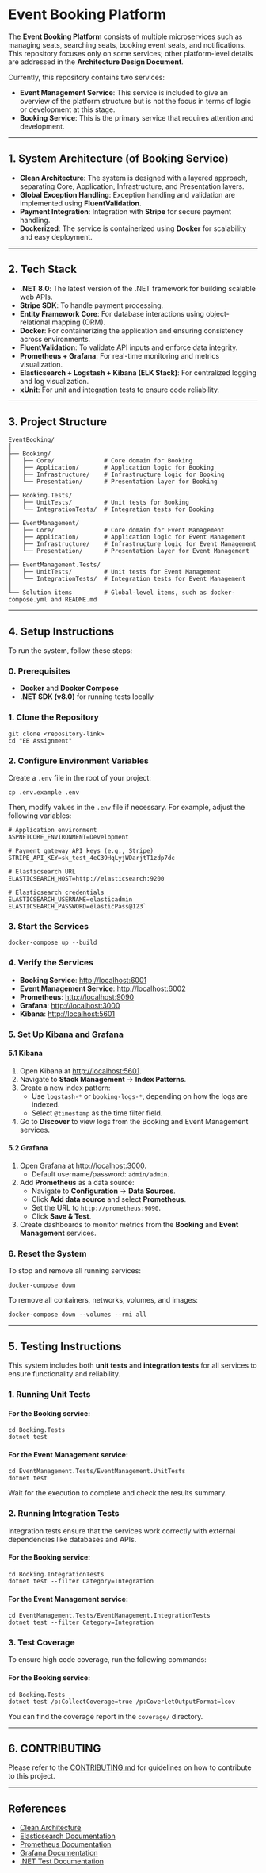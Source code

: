 
# **Event Booking Platform**

The **Event Booking Platform** consists of multiple microservices such as managing seats, searching seats, booking event seats, and notifications. This repository focuses only on some services; other platform-level details are addressed in the **Architecture Design Document**.

Currently, this repository contains two services:

-   **Event Management Service**: This service is included to give an overview of the platform structure but is not the focus in terms of logic or development at this stage.
-   **Booking Service**: This is the primary service that requires attention and development.

----------

## 1. System Architecture (of Booking Service)

-   **Clean Architecture**: The system is designed with a layered approach, separating Core, Application, Infrastructure, and Presentation layers.
-   **Global Exception Handling**: Exception handling and validation are implemented using **FluentValidation**.
-   **Payment Integration**: Integration with **Stripe** for secure payment handling.
-   **Dockerized**: The service is containerized using **Docker** for scalability and easy deployment.

----------

## 2. Tech Stack

-   **.NET 8.0**: The latest version of the .NET framework for building scalable web APIs.
-   **Stripe SDK**: To handle payment processing.
-   **Entity Framework Core**: For database interactions using object-relational mapping (ORM).
-   **Docker**: For containerizing the application and ensuring consistency across environments.
-   **FluentValidation**: To validate API inputs and enforce data integrity.
-   **Prometheus + Grafana**: For real-time monitoring and metrics visualization.
-   **Elasticsearch + Logstash + Kibana (ELK Stack)**: For centralized logging and log visualization.
-   **xUnit**: For unit and integration tests to ensure code reliability.

----------

## 3. Project Structure

```
EventBooking/
│
├── Booking/
│   ├── Core/              # Core domain for Booking
│   ├── Application/       # Application logic for Booking
│   ├── Infrastructure/    # Infrastructure logic for Booking
│   └── Presentation/      # Presentation layer for Booking
│ 
├── Booking.Tests/
│   ├── UnitTests/         # Unit tests for Booking
│   └── IntegrationTests/  # Integration tests for Booking
│   
├── EventManagement/
│   ├── Core/              # Core domain for Event Management
│   ├── Application/       # Application logic for Event Management
│   ├── Infrastructure/    # Infrastructure logic for Event Management
│   └── Presentation/      # Presentation layer for Event Management
│ 
├── EventManagement.Tests/
│   ├── UnitTests/         # Unit tests for Event Management
│   └── IntegrationTests/  # Integration tests for Event Management
│
└── Solution items         # Global-level items, such as docker-compose.yml and README.md
```
----------

## 4. Setup Instructions

To run the system, follow these steps:

### 0. Prerequisites

-   **Docker** and **Docker Compose**
-   **.NET SDK (v8.0)** for running tests locally

### 1. Clone the Repository

```
git clone <repository-link>
cd "EB Assignment"
```

### 2. Configure Environment Variables

Create a `.env` file in the root of your project:

```
cp .env.example .env
``` 

Then, modify values in the `.env` file if necessary. For example, adjust the following variables:

```
# Application environment
ASPNETCORE_ENVIRONMENT=Development

# Payment gateway API keys (e.g., Stripe)
STRIPE_API_KEY=sk_test_4eC39HqLyjWDarjtT1zdp7dc

# Elasticsearch URL
ELASTICSEARCH_HOST=http://elasticsearch:9200

# Elasticsearch credentials
ELASTICSEARCH_USERNAME=elasticadmin
ELASTICSEARCH_PASSWORD=elasticPass@123` 
```
### 3. Start the Services

```
docker-compose up --build
```

### 4. Verify the Services

-   **Booking Service**: [http://localhost:6001](http://localhost:6001)
-   **Event Management Service**: [http://localhost:6002](http://localhost:6002)
-   **Prometheus**: [http://localhost:9090](http://localhost:9090)
-   **Grafana**: [http://localhost:3000](http://localhost:3000)
-   **Kibana**: [http://localhost:5601](http://localhost:5601)

### 5. Set Up Kibana and Grafana

#### 5.1 Kibana

1.  Open Kibana at [http://localhost:5601](http://localhost:5601).
2.  Navigate to **Stack Management** → **Index Patterns**.
3.  Create a new index pattern:
    -   Use `logstash-*` or `booking-logs-*`, depending on how the logs are indexed.
    -   Select `@timestamp` as the time filter field.
4.  Go to **Discover** to view logs from the Booking and Event Management services.

#### 5.2 Grafana

1.  Open Grafana at [http://localhost:3000](http://localhost:3000).
    -   Default username/password: `admin/admin`.
2.  Add **Prometheus** as a data source:
    -   Navigate to **Configuration** → **Data Sources**.
    -   Click **Add data source** and select **Prometheus**.
    -   Set the URL to `http://prometheus:9090`.
    -   Click **Save & Test**.
3.  Create dashboards to monitor metrics from the **Booking** and **Event Management** services.

### 6. Reset the System

To stop and remove all running services:

```
docker-compose down
```

To remove all containers, networks, volumes, and images:

```
docker-compose down --volumes --rmi all
```

----------

## 5. Testing Instructions

This system includes both **unit tests** and **integration tests** for all services to ensure functionality and reliability.

### 1. Running Unit Tests

#### For the **Booking** service:

```
cd Booking.Tests
dotnet test
```

#### For the **Event Management** service:

```
cd EventManagement.Tests/EventManagement.UnitTests
dotnet test
```

Wait for the execution to complete and check the results summary.

### 2. Running Integration Tests

Integration tests ensure that the services work correctly with external dependencies like databases and APIs.

#### For the **Booking** service:

```
cd Booking.IntegrationTests
dotnet test --filter Category=Integration
```

#### For the **Event Management** service:

```
cd EventManagement.Tests/EventManagement.IntegrationTests
dotnet test --filter Category=Integration
```

### 3. Test Coverage

To ensure high code coverage, run the following commands:

#### For the **Booking** service:

```
cd Booking.Tests
dotnet test /p:CollectCoverage=true /p:CoverletOutputFormat=lcov
```

You can find the coverage report in the `coverage/` directory.

----------

## 6. CONTRIBUTING

Please refer to the [CONTRIBUTING.md](CONTRIBUTING.md) for guidelines on how to contribute to this project.

----------

## References

-   [Clean Architecture](https://blog.cleancoder.com/uncle-bob/2012/08/13/the-clean-architecture.html)
-   [Elasticsearch Documentation](https://www.elastic.co/guide/en/elasticsearch/reference/current/index.html)
-   [Prometheus Documentation](https://prometheus.io/docs/introduction/overview/)
-   [Grafana Documentation](https://grafana.com/docs/)
-   [.NET Test Documentation](https://docs.microsoft.com/en-us/dotnet/core/testing/)
